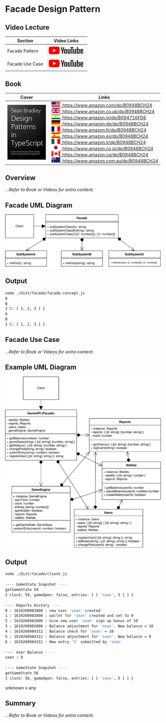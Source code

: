 # Facade Design Pattern

## Video Lecture

| Section         | Video Links                                                                                                                                                                                                        |
| --------------- | ------------------------------------------------------------------------------------------------------------------------------------------------------------------------------------------------------------------ |
| Facade Pattern  | <a id="ytVideoLink" href="https://www.youtube.com/watch?v=jhgtdztOoIU&list=PLKWUX7aMnlELvv8bXquIgxXYyHH5SFlaP" target="_blank" title="Facade Pattern"><img src="../img/yt_btn_sm.gif" alt="Facade Pattern"/></a>   |
| Facade Use Case | <a id="ytVideoLink" href="https://www.youtube.com/watch?v=Kqk4R3IfWnY&list=PLKWUX7aMnlELvv8bXquIgxXYyHH5SFlaP" target="_blank" title="Facade Use Case"><img src="../img/yt_btn_sm.gif" alt="Facade Use Case"/></a> |

## Book 

Cover | Links
-|-
![Design Patterns In TypeScript (ASIN : B0948BCH24)](../img/dp_typescript_125.jpg) | &nbsp;<a href="https://www.amazon.com/dp/B0948BCH24"><img src="../img/flag_us.gif">&nbsp; https://www.amazon.com/dp/B0948BCH24</a><br/>&nbsp;<a href="https://www.amazon.co.uk/dp/B0948BCH24"><img src="../img/flag_uk.gif">&nbsp; https://www.amazon.co.uk/dp/B0948BCH24</a><br/>&nbsp;<a href="https://www.amazon.in/dp/B094716FD6"><img src="../img/flag_in.gif">&nbsp; https://www.amazon.in/dp/B094716FD6</a><br/>&nbsp;<a href="https://www.amazon.de/dp/B0948BCH24"><img src="../img/flag_de.gif">&nbsp; https://www.amazon.de/dp/B0948BCH24</a><br/>&nbsp;<a href="https://www.amazon.fr/dp/B0948BCH24"><img src="../img/flag_fr.gif">&nbsp; https://www.amazon.fr/dp/B0948BCH24</a><br/>&nbsp;<a href="https://www.amazon.es/dp/B0948BCH24"><img src="../img/flag_es.gif">&nbsp; https://www.amazon.es/dp/B0948BCH24</a><br/>&nbsp;<a href="https://www.amazon.it/dp/B0948BCH24"><img src="../img/flag_it.gif">&nbsp; https://www.amazon.it/dp/B0948BCH24</a><br/>&nbsp;<a href="https://www.amazon.co.jp/dp/B0948BCH24"><img src="../img/flag_jp.gif">&nbsp; https://www.amazon.co.jp/dp/B0948BCH24</a><br/>&nbsp;<a href="https://www.amazon.ca/dp/B0948BCH24"><img src="../img/flag_ca.gif">&nbsp; https://www.amazon.ca/dp/B0948BCH24</a><br/>&nbsp;<a href="https://www.amazon.com.au/dp/B0948BCH24"><img src="../img/flag_au.gif">&nbsp; https://www.amazon.com.au/dp/B0948BCH24</a>

## Overview

_...Refer to Book or Videos for extra content._

## Facade UML Diagram

![Facade Design Pattern](../img/facade_concept.svg)

## Output

```bash
node ./dist/facade/facade-concept.js
A
B
{ C: [ 1, 2, 3 ] }
A
B
{ C: [ 1, 2, 3 ] }
```

## Facade Use Case

_...Refer to Book or Videos for extra content._

## Example UML Diagram

![Facade Example UML Diagram](../img/facade_example.svg)

## Output

```bash
node ./dist/facade/client.js

---- GameState Snapshot ----
getGameState 59
{ clock: 59, gameOpen: false, entries: [ [ 'sean', 5 ] ] }

---- Reports History ----
0 : 1619260983800 : new user 'sean' created
1 : 1619260983800 : wallet for 'sean' created and set to 0
2 : 1619260983800 : Give new user 'sean' sign up bonus of 10
3 : 1619260983800 : Balance adjustment for 'sean'. New balance = 10
4 : 1619260984312 : Balance check for 'sean' = 10
5 : 1619260984312 : Balance adjustment for 'sean'. New balance = 9
6 : 1619260984312 : New entry '5' submitted by 'sean'

---- User Balance ----
sean : 9

---- GameState Snapshot ----
getGameState 56
{ clock: 56, gameOpen: false, entries: [ [ 'sean', 5 ] ] }
```

<!-- ## New Coding Concepts

### todo -->

unknown v any

## Summary

_...Refer to Book or Videos for extra content._
